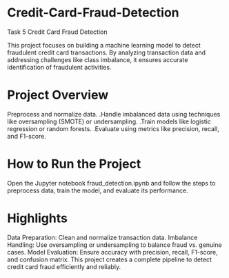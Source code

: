 # Credit-Card-Fraud-Detection
Task 5 Credit Card Fraud Detection

This project focuses on building a machine learning model to detect fraudulent credit card transactions. By analyzing transaction data and addressing challenges like class imbalance, it ensures accurate identification of fraudulent activities.

# Project Overview
Preprocess and normalize data.
.Handle imbalanced data using techniques like oversampling (SMOTE) or undersampling.
.Train models like logistic regression or random forests.
.Evaluate using metrics like precision, recall, and F1-score.

# How to Run the Project
Open the Jupyter notebook fraud_detection.ipynb and follow the steps to preprocess data, train the model, and evaluate its performance.

# Highlights
Data Preparation: Clean and normalize transaction data.
Imbalance Handling: Use oversampling or undersampling to balance fraud vs. genuine cases.
Model Evaluation: Ensure accuracy with precision, recall, F1-score, and confusion matrix.
This project creates a complete pipeline to detect credit card fraud efficiently and reliably.
